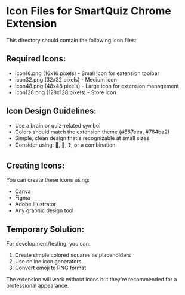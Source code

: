 # Icon Files for SmartQuiz Chrome Extension

This directory should contain the following icon files:

## Required Icons:
- icon16.png (16x16 pixels) - Small icon for extension toolbar
- icon32.png (32x32 pixels) - Medium icon 
- icon48.png (48x48 pixels) - Large icon for extension management
- icon128.png (128x128 pixels) - Store icon

## Icon Design Guidelines:
- Use a brain or quiz-related symbol
- Colors should match the extension theme (#667eea, #764ba2)
- Simple, clean design that's recognizable at small sizes
- Consider using: 🧠, 🎯, ❓, or a combination

## Creating Icons:
You can create these icons using:
- Canva
- Figma
- Adobe Illustrator
- Any graphic design tool

## Temporary Solution:
For development/testing, you can:
1. Create simple colored squares as placeholders
2. Use online icon generators
3. Convert emoji to PNG format

The extension will work without icons but they're recommended for a professional appearance.